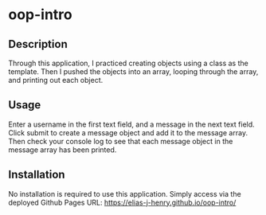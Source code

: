 <!-- https://www.w3schools.io/file/markdown-introduction/ -->

# oop-intro

## Description
Through this application, I practiced creating objects using a class as the template. Then I pushed the objects into an array, looping through the array, and printing out each object.

## Usage
Enter a username in the first text field, and a message in the next text field. Click submit to create a message object and add it to the message array. Then check your console log to see that each message object in the message array has been printed.

## Installation
No installation is required to use this application. Simply access via the deployed Github Pages URL: https://elias-j-henry.github.io/oop-intro/
